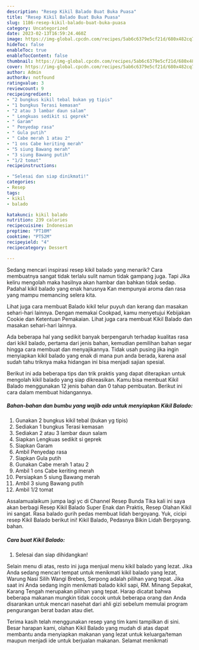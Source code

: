 ```yaml
---
description: "Resep Kikil Balado Buat Buka Puasa"
title: "Resep Kikil Balado Buat Buka Puasa"
slug: 1186-resep-kikil-balado-buat-buka-puasa
category: Uncategorized
date: 2023-02-13T16:59:24.460Z
image: https://img-global.cpcdn.com/recipes/5ab6c6379e5cf21d/680x482cq70/kikil-balado-foto-resep-utama.jpg
hideToc: false
enableToc: true
enableTocContent: false
thumbnail: https://img-global.cpcdn.com/recipes/5ab6c6379e5cf21d/680x482cq70/kikil-balado-foto-resep-utama.jpg
cover: https://img-global.cpcdn.com/recipes/5ab6c6379e5cf21d/680x482cq70/kikil-balado-foto-resep-utama.jpg
author: Admin
authorAv: notfound
ratingvalue: 3
reviewcount: 9
recipeingredient:
- "2 bungkus kikil tebal bukan yg tipis"
- "1 bungkus Terasi kemasan"
- "2 atau 3 lambar daun salam"
- " Lengkuas sedikit si geprek"
- " Garam"
- " Penyedap rasa"
- " Gula putih"
- " Cabe merah 1 atau 2"
- "1 ons Cabe keriting merah"
- "5 siung Bawang merah"
- "3 siung Bawang putih"
- "1/2 tomat"
recipeinstructions:

- "Selesai dan siap dinikmati!"
categories:
- Resep
tags:
- kikil
- balado

katakunci: kikil balado 
nutrition: 239 calories
recipecuisine: Indonesian
preptime: "PT10M"
cooktime: "PT52M"
recipeyield: "4"
recipecategory: Dessert

---
```



Sedang mencari inspirasi resep kikil balado yang menarik? Cara membuatnya sangat tidak terlalu sulit namun tidak gampang juga. Tapi Jika keliru mengolah maka hasilnya akan hambar dan bahkan tidak sedap. Padahal kikil balado yang enak harusnya Kan mempunyai aroma dan rasa yang mampu memancing selera kita.


Lihat juga cara membuat Balado kikil telur puyuh dan kerang dan masakan sehari-hari lainnya. Dengan memakai Cookpad, kamu menyetujui Kebijakan Cookie dan Ketentuan Pemakaian. Lihat juga cara membuat Kikil Balado dan masakan sehari-hari lainnya.

Ada beberapa hal yang sedikit banyak berpengaruh terhadap kualitas rasa dari kikil balado, pertama dari jenis bahan, kemudian pemilihan bahan segar hingga cara membuat dan menyajikannya. Tidak usah pusing jika ingin menyiapkan kikil balado yang enak di mana pun anda berada, karena asal sudah tahu triknya maka hidangan ini bisa menjadi sajian spesial.


Berikut ini ada beberapa tips dan trik praktis yang dapat diterapkan untuk mengolah kikil balado yang siap dikreasikan. Kamu bisa membuat Kikil Balado menggunakan 12 jenis bahan dan 0 tahap pembuatan. Berikut ini cara dalam membuat hidangannya.

<!--inarticleads1-->

##### Bahan-bahan dan bumbu yang wajib ada untuk menyiapkan Kikil Balado:

1. Gunakan 2 bungkus kikil tebal (bukan yg tipis)
1. Sediakan 1 bungkus Terasi kemasan
1. Sediakan 2 atau 3 lambar daun salam
1. Siapkan  Lengkuas sedikit si geprek
1. Siapkan  Garam
1. Ambil  Penyedap rasa
1. Siapkan  Gula putih
1. Gunakan  Cabe merah 1 atau 2
1. Ambil 1 ons Cabe keriting merah
1. Persiapkan 5 siung Bawang merah
1. Ambil 3 siung Bawang putih
1. Ambil 1/2 tomat


Assalamualaikum jumpa lagi yc di Channel Resep Bunda Tika kali ini saya akan berbagi Resep Kikil Balado Super Enak dan Praktis, Resep Olahan Kikil ini sangat. Rasa balado gurih pedas membuat lidah bergoyang. Yuk, cicipi resep Kikil Balado berikut ini! Kikil Balado, Pedasnya Bikin Lidah Bergoyang. bahan. 

<!--inarticleads2-->

##### Cara buat Kikil Balado:


1. Selesai dan siap dihidangkan!

Selain menu di atas, resto ini juga menjual menu kikil balado yang lezat. Jika Anda sedang mencari tempat untuk menikmati kikil balado yang lezat, Warung Nasi Silih Wangi Brebes, Serpong adalah pilihan yang tepat. Jika saat ini Anda sedang ingin menikmati balado kikil sapi, RM. Minang Sepakat, Karang Tengah merupakan pilihan yang tepat. Harap dicatat bahwa beberapa makanan mungkin tidak cocok untuk beberapa orang dan Anda disarankan untuk mencari nasehat dari ahli gizi sebelum memulai program pengurangan berat badan atau diet. 

Terima kasih telah menggunakan resep yang tim kami tampilkan di sini. Besar harapan kami, olahan Kikil Balado yang mudah di atas dapat membantu anda menyiapkan makanan yang lezat untuk keluarga/teman maupun menjadi ide untuk berjualan makanan. Selamat menikmati
